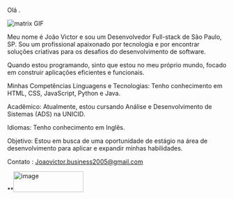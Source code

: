 Olá .

![matrix GIF](https://github.com/user-attachments/assets/1e4a4457-a18e-424d-a404-d81fe01c1192)


                                                                    

                                                                          



                                                              





Meu nome é João Victor e sou um Desenvolvedor Full-stack de São Paulo, SP. Sou um profissional apaixonado por tecnologia e por encontrar soluções criativas para os desafios do desenvolvimento de software.



Quando estou programando, sinto que estou no meu próprio mundo, focado em construir aplicações eficientes e funcionais.



Minhas Competências
Linguagens e Tecnologias: Tenho conhecimento em HTML, CSS, JavaScript, Python e Java.



Acadêmico: Atualmente, estou cursando Análise e Desenvolvimento de Sistemas (ADS) na UNICID.



Idiomas: Tenho conhecimento em Inglês.



Objetivo: Estou em busca de uma oportunidade de estágio na área de desenvolvimento para aplicar e expandir minhas habilidades.




Contato : Joaovictor.business2005@gmail.com



**<img width="161" height="48" alt="image" src="https://github.com/user-attachments/assets/5f60c469-a6bf-453e-8ea5-69f4ad9b83ce" />
